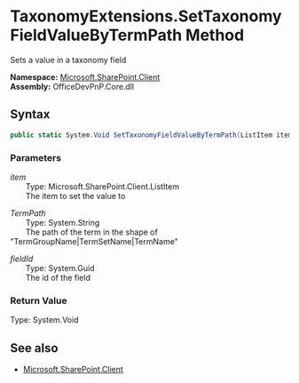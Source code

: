 # TaxonomyExtensions.SetTaxonomyFieldValueByTermPath Method  
Sets a value in a taxonomy field  

**Namespace:** [Microsoft.SharePoint.Client](Microsoft.SharePoint.Client.md)  
**Assembly:** OfficeDevPnP.Core.dll  
## Syntax
```C#
public static System.Void SetTaxonomyFieldValueByTermPath(ListItem item, String TermPath, Guid fieldId)
```
### Parameters
*item*  
&emsp;&emsp;Type: Microsoft.SharePoint.Client.ListItem  
&emsp;&emsp;The item to set the value to  
  
*TermPath*  
&emsp;&emsp;Type: System.String  
&emsp;&emsp;The path of the term in the shape of "TermGroupName|TermSetName|TermName"  
  
*fieldId*  
&emsp;&emsp;Type: System.Guid  
&emsp;&emsp;The id of the field  
  
### Return Value
Type: System.Void  

## See also
- [Microsoft.SharePoint.Client](Microsoft.SharePoint.Client.md)
